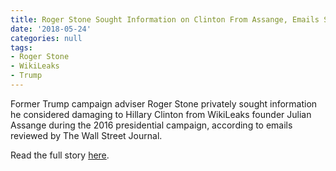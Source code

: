 ```yaml
---
title: Roger Stone Sought Information on Clinton From Assange, Emails Show
date: '2018-05-24'
categories: null
tags:
- Roger Stone
- WikiLeaks
- Trump
---
```

Former Trump campaign adviser Roger Stone privately sought information he considered damaging to Hillary Clinton from WikiLeaks founder Julian Assange during the 2016 presidential campaign, according to emails reviewed by The Wall Street Journal.

Read the full story [here](https://t.co/dp331SjcTQ).